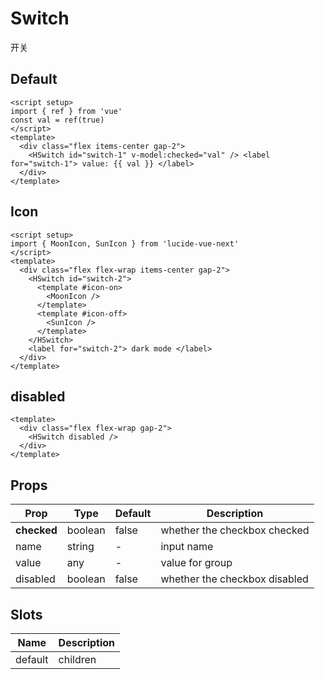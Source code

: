 # Switch

开关

## Default

```vue demo
<script setup>
import { ref } from 'vue'
const val = ref(true)
</script>
<template>
  <div class="flex items-center gap-2">
    <HSwitch id="switch-1" v-model:checked="val" /> <label for="switch-1"> value: {{ val }} </label>
  </div>
</template>
```

## Icon

```vue demo
<script setup>
import { MoonIcon, SunIcon } from 'lucide-vue-next'
</script>
<template>
  <div class="flex flex-wrap items-center gap-2">
    <HSwitch id="switch-2">
      <template #icon-on>
        <MoonIcon />
      </template>
      <template #icon-off>
        <SunIcon />
      </template>
    </HSwitch>
    <label for="switch-2"> dark mode </label>
  </div>
</template>
```

## disabled

```vue demo
<template>
  <div class="flex flex-wrap gap-2">
    <HSwitch disabled />
  </div>
</template>
```

## Props

| Prop        | Type    | Default | Description                   |
| ----------- | ------- | ------- | ----------------------------- |
| **checked** | boolean | false   | whether the checkbox checked  |
| name        | string  | -       | input name                    |
| value       | any     | -       | value for group               |
| disabled    | boolean | false   | whether the checkbox disabled |

## Slots

| Name    | Description |
| ------- | ----------- |
| default | children    |
